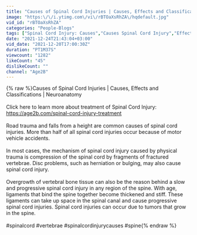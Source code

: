 ```yaml
---
title: "Causes of Spinal Cord Injuries | Causes, Effects and Classifications | Neuroanatomy"
image: "https:\/\/i.ytimg.com\/vi\/rBTOaXsRhZA\/hqdefault.jpg"
vid_id: "rBTOaXsRhZA"
categories: "People-Blogs"
tags: ["Spinal Cord Injury: Causes","Causes Spinal Cord Injury","Effects and Classifications"]
date: "2021-12-24T21:43:04+03:00"
vid_date: "2021-12-20T17:00:30Z"
duration: "PT1M37S"
viewcount: "1282"
likeCount: "45"
dislikeCount: ""
channel: "Age2B"
---
```

{% raw %}Causes of Spinal Cord Injuries | Causes, Effects and Classifications | Neuroanatomy<br /><br />Click here to learn more about treatment of Spinal Cord Injury: <a rel="nofollow" target="blank" href="https://age2b.com/spinal-cord-injury-treatment">https://age2b.com/spinal-cord-injury-treatment</a><br /><br />Road trauma and falls from a height are common causes of spinal cord injuries. More than half of all spinal cord injuries occur because of motor vehicle accidents.<br /><br />In most cases, the mechanism of spinal cord injury caused by physical trauma is compression of the spinal cord by fragments of fractured vertebrae. Disc problems, such as herniation or bulging, may also cause spinal cord injury.<br /><br />Overgrowth of vertebral bone tissue can also be the reason behind a slow and progressive spinal cord injury in any region of the spine. With age, ligaments that bind the spine together become thickened and stiff. These ligaments can take up space in the spinal canal and cause progressive spinal cord injuries. Spinal cord injuries can occur due to tumors that grow in the spine.<br /><br />#spinalcord #vertebrae #spinalcordinjurycauses #spine{% endraw %}
